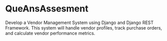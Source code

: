 # QueAnsAssesment

Develop a Vendor Management System using Django and Django REST Framework. This
system will handle vendor profiles, track purchase orders, and calculate vendor performance
metrics.
